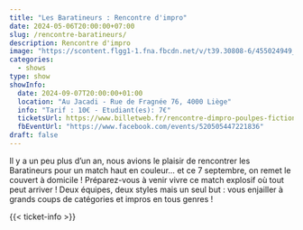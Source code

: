 ```yaml
---
title: "Les Baratineurs : Rencontre d'impro"
date: 2024-05-06T20:00:00+07:00
slug: /rencontre-baratineurs/
description: Rencontre d'impro
image: "https://scontent.flgg1-1.fna.fbcdn.net/v/t39.30808-6/455024949_465178486342730_1264093708440453541_n.jpg?_nc_cat=106&ccb=1-7&_nc_sid=75d36f&_nc_ohc=YF6z6ROSL3kQ7kNvgFhewIf&_nc_ht=scontent.flgg1-1.fna&oh=00_AYAFT8hYudBCpnOhiFDxQXbS9TyChyDRvDvIHQdac_n-Hw&oe=66CA7124"
categories:
  - shows
type: show  
showInfo:
  date: 2024-09-07T20:00:00+01:00 
  location: "Au Jacadi - Rue de Fragnée 76, 4000 Liège" 
  info: "Tarif : 10€ - Etudiant(es): 7€"
  ticketsUrl: https://www.billetweb.fr/rencontre-dimpro-poulpes-fiction-vs-baratineurs
  fbEventUrl: "https://www.facebook.com/events/520505447221836"
draft: false
---
```


Il y a un peu plus d’un an, nous avions le plaisir de rencontrer les Baratineurs pour un match haut en couleur… et ce 7 septembre, on remet le couvert à domicile !
Préparez-vous à venir vivre ce match explosif où tout peut arriver ! Deux équipes, deux styles mais un seul but : vous enjailler à grands coups de catégories et impros en tous genres !

{{< ticket-info >}}